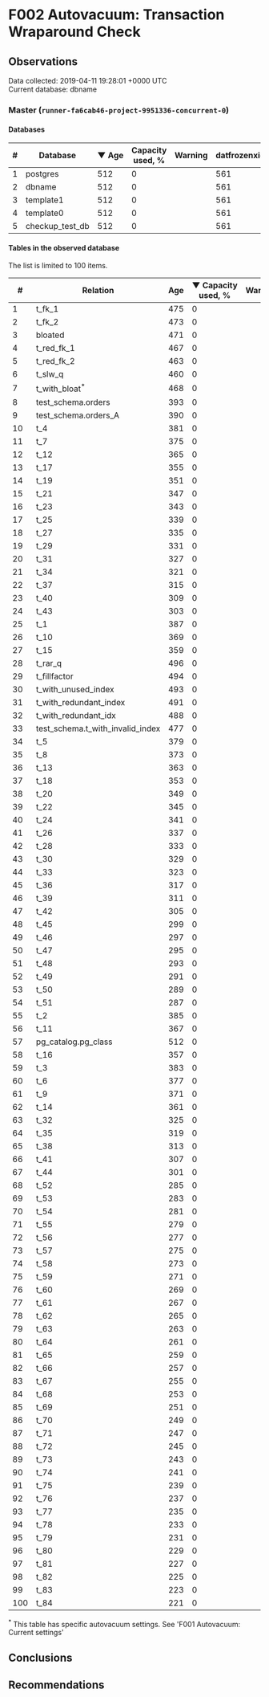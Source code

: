 # F002 Autovacuum: Transaction Wraparound Check #

## Observations ##
Data collected: 2019-04-11 19:28:01 +0000 UTC  
Current database: dbname  



### Master (`runner-fa6cab46-project-9951336-concurrent-0`) ###

#### Databases ####
  

| \# | Database | &#9660;&nbsp;Age | Capacity used, % | Warning | datfrozenxid |
|--|--------|-----|------------------|---------|--------------|
| 1 |postgres |512 |0 |  |561 |
| 2 |dbname |512 |0 |  |561 |
| 3 |template1 |512 |0 |  |561 |
| 4 |template0 |512 |0 |  |561 |
| 5 |checkup_test_db |512 |0 |  |561 |



#### Tables in the observed database ####
The list is limited to 100 items.  

| \# | Relation | Age | &#9660;&nbsp;Capacity used, % | Warning |rel_relfrozenxid | toast_relfrozenxid |
|---|-------|-----|------------------|---------|-----------------|--------------------|
| 1 |t_fk_1 |475 |0 |  |598 |0 |
| 2 |t_fk_2 |473 |0 |  |600 |0 |
| 3 |bloated |471 |0 |  |602 |0 |
| 4 |t_red_fk_1 |467 |0 |  |606 |0 |
| 5 |t_red_fk_2 |463 |0 |  |610 |0 |
| 6 |t_slw_q |460 |0 |  |613 |0 |
| 7 |t_with_bloat<sup>*</sup> |468 |0 |  |605 |0 |
| 8 |test_schema.orders |393 |0 |  |680 |0 |
| 9 |test_schema.orders_A |390 |0 |  |683 |0 |
| 10 |t_4 |381 |0 |  |692 |0 |
| 11 |t_7 |375 |0 |  |698 |0 |
| 12 |t_12 |365 |0 |  |708 |0 |
| 13 |t_17 |355 |0 |  |718 |0 |
| 14 |t_19 |351 |0 |  |722 |0 |
| 15 |t_21 |347 |0 |  |726 |0 |
| 16 |t_23 |343 |0 |  |730 |0 |
| 17 |t_25 |339 |0 |  |734 |0 |
| 18 |t_27 |335 |0 |  |738 |0 |
| 19 |t_29 |331 |0 |  |742 |0 |
| 20 |t_31 |327 |0 |  |746 |0 |
| 21 |t_34 |321 |0 |  |752 |0 |
| 22 |t_37 |315 |0 |  |758 |0 |
| 23 |t_40 |309 |0 |  |764 |0 |
| 24 |t_43 |303 |0 |  |770 |0 |
| 25 |t_1 |387 |0 |  |686 |0 |
| 26 |t_10 |369 |0 |  |704 |0 |
| 27 |t_15 |359 |0 |  |714 |0 |
| 28 |t_rar_q |496 |0 |  |577 |0 |
| 29 |t_fillfactor |494 |0 |  |579 |0 |
| 30 |t_with_unused_index |493 |0 |  |580 |0 |
| 31 |t_with_redundant_index |491 |0 |  |582 |0 |
| 32 |t_with_redundant_idx |488 |0 |  |585 |0 |
| 33 |test_schema.t_with_invalid_index |477 |0 |  |596 |0 |
| 34 |t_5 |379 |0 |  |694 |0 |
| 35 |t_8 |373 |0 |  |700 |0 |
| 36 |t_13 |363 |0 |  |710 |0 |
| 37 |t_18 |353 |0 |  |720 |0 |
| 38 |t_20 |349 |0 |  |724 |0 |
| 39 |t_22 |345 |0 |  |728 |0 |
| 40 |t_24 |341 |0 |  |732 |0 |
| 41 |t_26 |337 |0 |  |736 |0 |
| 42 |t_28 |333 |0 |  |740 |0 |
| 43 |t_30 |329 |0 |  |744 |0 |
| 44 |t_33 |323 |0 |  |750 |0 |
| 45 |t_36 |317 |0 |  |756 |0 |
| 46 |t_39 |311 |0 |  |762 |0 |
| 47 |t_42 |305 |0 |  |768 |0 |
| 48 |t_45 |299 |0 |  |774 |0 |
| 49 |t_46 |297 |0 |  |776 |0 |
| 50 |t_47 |295 |0 |  |778 |0 |
| 51 |t_48 |293 |0 |  |780 |0 |
| 52 |t_49 |291 |0 |  |782 |0 |
| 53 |t_50 |289 |0 |  |784 |0 |
| 54 |t_51 |287 |0 |  |786 |0 |
| 55 |t_2 |385 |0 |  |688 |0 |
| 56 |t_11 |367 |0 |  |706 |0 |
| 57 |pg_catalog.pg_class |512 |0 |  |561 |0 |
| 58 |t_16 |357 |0 |  |716 |0 |
| 59 |t_3 |383 |0 |  |690 |0 |
| 60 |t_6 |377 |0 |  |696 |0 |
| 61 |t_9 |371 |0 |  |702 |0 |
| 62 |t_14 |361 |0 |  |712 |0 |
| 63 |t_32 |325 |0 |  |748 |0 |
| 64 |t_35 |319 |0 |  |754 |0 |
| 65 |t_38 |313 |0 |  |760 |0 |
| 66 |t_41 |307 |0 |  |766 |0 |
| 67 |t_44 |301 |0 |  |772 |0 |
| 68 |t_52 |285 |0 |  |788 |0 |
| 69 |t_53 |283 |0 |  |790 |0 |
| 70 |t_54 |281 |0 |  |792 |0 |
| 71 |t_55 |279 |0 |  |794 |0 |
| 72 |t_56 |277 |0 |  |796 |0 |
| 73 |t_57 |275 |0 |  |798 |0 |
| 74 |t_58 |273 |0 |  |800 |0 |
| 75 |t_59 |271 |0 |  |802 |0 |
| 76 |t_60 |269 |0 |  |804 |0 |
| 77 |t_61 |267 |0 |  |806 |0 |
| 78 |t_62 |265 |0 |  |808 |0 |
| 79 |t_63 |263 |0 |  |810 |0 |
| 80 |t_64 |261 |0 |  |812 |0 |
| 81 |t_65 |259 |0 |  |814 |0 |
| 82 |t_66 |257 |0 |  |816 |0 |
| 83 |t_67 |255 |0 |  |818 |0 |
| 84 |t_68 |253 |0 |  |820 |0 |
| 85 |t_69 |251 |0 |  |822 |0 |
| 86 |t_70 |249 |0 |  |824 |0 |
| 87 |t_71 |247 |0 |  |826 |0 |
| 88 |t_72 |245 |0 |  |828 |0 |
| 89 |t_73 |243 |0 |  |830 |0 |
| 90 |t_74 |241 |0 |  |832 |0 |
| 91 |t_75 |239 |0 |  |834 |0 |
| 92 |t_76 |237 |0 |  |836 |0 |
| 93 |t_77 |235 |0 |  |838 |0 |
| 94 |t_78 |233 |0 |  |840 |0 |
| 95 |t_79 |231 |0 |  |842 |0 |
| 96 |t_80 |229 |0 |  |844 |0 |
| 97 |t_81 |227 |0 |  |846 |0 |
| 98 |t_82 |225 |0 |  |848 |0 |
| 99 |t_83 |223 |0 |  |850 |0 |
| 100 |t_84 |221 |0 |  |852 |0 |


<sup>*</sup> This table has specific autovacuum settings. See 'F001 Autovacuum: Current settings'


## Conclusions ##


## Recommendations ##


